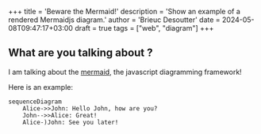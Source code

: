 +++
title = 'Beware the Mermaid!'
description = 'Show an example of a rendered Mermaidjs diagram.'
author = 'Brieuc Desoutter'
date = 2024-05-08T09:47:17+03:00
draft = true
tags = ["web", "diagram"]
+++

## What are you talking about ? 

I am talking about the [mermaid](https://mermaid.js.org), the javascript diagramming framework!

Here is an example:

```mermaid
sequenceDiagram
    Alice->>John: Hello John, how are you?
    John-->>Alice: Great!
    Alice-)John: See you later!
```

